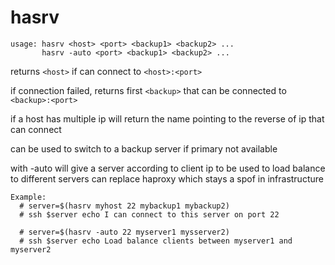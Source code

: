 # hasrv

```
usage: hasrv <host> <port> <backup1> <backup2> ...
       hasrv -auto <port> <backup1> <backup2> ...
```
returns `<host>` if can connect to `<host>:<port>`

if connection failed, returns first `<backup>`
that can be connected to `<backup>:<port>`

if a host has multiple ip will return the name pointing
to the reverse of ip that can connect

can be used to switch to a backup server if 
primary not available

with -auto will give a server according to client ip
to be used to load balance to different servers
can replace haproxy which stays a spof in infrastructure

```shell
Example:
  # server=$(hasrv myhost 22 mybackup1 mybackup2)
  # ssh $server echo I can connect to this server on port 22

  # server=$(hasrv -auto 22 myserver1 mysserver2)
  # ssh $server echo Load balance clients between myserver1 and myserver2
```
